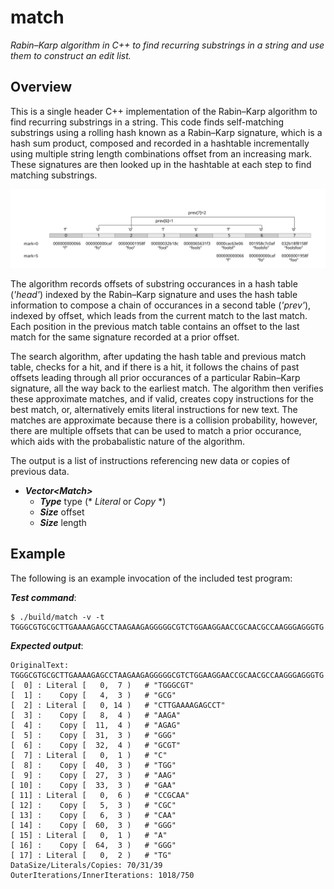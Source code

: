 # match

_Rabin–Karp algorithm in C++ to find recurring substrings
in a string and use them to construct an edit list._

## Overview

This is a single header C++ implementation of the Rabin–Karp algorithm to find
recurring substrings in a string. This code finds self-matching substrings
using a rolling hash known as a Rabin–Karp signature, which is a hash sum
product, composed and recorded in a hashtable incrementally using multiple
string length combinations offset from an increasing mark. These signatures
are then looked up in the hashtable at each step to find matching substrings.

![Rabin–Karp algorithm illustration](images/rabin-karp.svg)

The algorithm records offsets of substring occurances in a hash table
(_'head'_) indexed by the Rabin–Karp signature and uses the hash table
information to compose a chain of occurances in a second table (_'prev'_),
indexed by offset, which leads from the current match to the last match.
Each position in the previous match table contains an offset to the last
match for the same signature recorded at a prior offset.

The search algorithm, after updating the hash table and previous match table,
checks for a hit, and if there is a hit, it follows the chains of past offsets
leading through all prior occurances of a particular Rabin–Karp signature,
all the way back to the earliest match. The algorithm then verifies these
approximate matches, and if valid, creates copy instructions for the best
match, or, alternatively emits literal instructions for new text. The matches
are approximate because there is a collision probability, however, there are
multiple offsets that can be used to match a prior occurance, which aids with
the probabalistic nature of the algorithm.

The output is a list of instructions referencing new data
or copies of previous data.

- ___Vector&lt;Match&gt;___
  - ___Type___ type (* _Literal_ or _Copy_ *)
  - ___Size___ offset
  - ___Size___ length

## Example

The following is an example invocation of the included test program:

___Test command___:
```
$ ./build/match -v -t TGGGCGTGCGCTTGAAAAGAGCCTAAGAAGAGGGGGCGTCTGGAAGGAACCGCAACGCCAAGGGAGGGTG
```

___Expected output___:
```
OriginalText: TGGGCGTGCGCTTGAAAAGAGCCTAAGAAGAGGGGGCGTCTGGAAGGAACCGCAACGCCAAGGGAGGGTG
[  0] : Literal [   0,  7 )   # "TGGGCGT"
[  1] :    Copy [   4,  3 )   # "GCG"
[  2] : Literal [   0, 14 )   # "CTTGAAAAGAGCCT"
[  3] :    Copy [   8,  4 )   # "AAGA"
[  4] :    Copy [  11,  4 )   # "AGAG"
[  5] :    Copy [  31,  3 )   # "GGG"
[  6] :    Copy [  32,  4 )   # "GCGT"
[  7] : Literal [   0,  1 )   # "C"
[  8] :    Copy [  40,  3 )   # "TGG"
[  9] :    Copy [  27,  3 )   # "AAG"
[ 10] :    Copy [  33,  3 )   # "GAA"
[ 11] : Literal [   0,  6 )   # "CCGCAA"
[ 12] :    Copy [   5,  3 )   # "CGC"
[ 13] :    Copy [   6,  3 )   # "CAA"
[ 14] :    Copy [  60,  3 )   # "GGG"
[ 15] : Literal [   0,  1 )   # "A"
[ 16] :    Copy [  64,  3 )   # "GGG"
[ 17] : Literal [   0,  2 )   # "TG"
DataSize/Literals/Copies: 70/31/39
OuterIterations/InnerIterations: 1018/750
```
